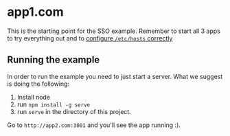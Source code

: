 # app1.com

This is the starting point for the SSO example. Remember to start all 3 apps to try everything out and to [configure `/etc/hosts` correctly](https://github.com/auth0/auth0-sso-sample#running)

## Running the example

In order to run the example you need to just start a server. What we suggest is doing the following:

1. Install node
2. run `npm install -g serve`
3. run `serve` in the directory of this project.

Go to `http://app2.com:3001` and you'll see the app running :).

